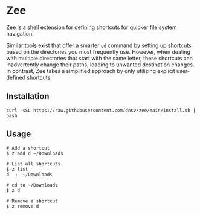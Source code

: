 # Zee

Zee is a shell extension for defining shortcuts for quicker file system navigation.

Similar tools exist that offer a smarter `cd` command by setting up shortcuts based on the directories you most frequently use. However, when dealing with multiple directories that start with the same letter, these shortcuts can inadvertently change their paths, leading to unwanted destination changes. In contrast, Zee takes a simplified approach by only utilizing explicit user-defined shortcuts.

## Installation

```console
curl -sSL https://raw.githubusercontent.com/dnsv/zee/main/install.sh | bash
```

## Usage

```shell
# Add a shortcut
$ z add d ~/Downloads

# List all shortcuts
$ z list
d  →  ~/Downloads

# cd to ~/Downloads
$ z d

# Remove a shortcut
$ z remove d
```
